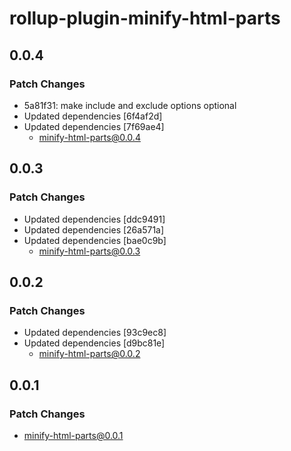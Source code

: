 # rollup-plugin-minify-html-parts

## 0.0.4

### Patch Changes

- 5a81f31: make include and exclude options optional
- Updated dependencies [6f4af2d]
- Updated dependencies [7f69ae4]
  - minify-html-parts@0.0.4

## 0.0.3

### Patch Changes

- Updated dependencies [ddc9491]
- Updated dependencies [26a571a]
- Updated dependencies [bae0c9b]
  - minify-html-parts@0.0.3

## 0.0.2

### Patch Changes

- Updated dependencies [93c9ec8]
- Updated dependencies [d9bc81e]
  - minify-html-parts@0.0.2

## 0.0.1

### Patch Changes

- minify-html-parts@0.0.1
